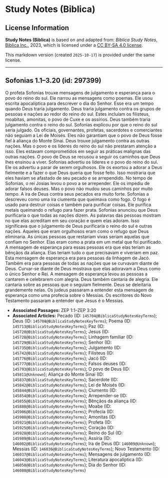 # Study Notes (Biblica)

## License Information

**Study Notes (Biblica)** is based on and adapted from: _Biblica Study Notes_, [Biblica Inc.](https://www.biblica.com/), 2023, which is licensed under a [CC BY-SA 4.0 license](https://creativecommons.org/licenses/by-sa/4.0/legalcode.en).

This markdown version (created `2025-10-17`) is provided under the same license.



--------------------------------

## Sofonias 1.1–3.20 (id: 297399)

O profeta Sofonias trouxe mensagens de julgamento e esperança para o povo do reino do sul. Ele narrou as mensagens como poemas. Ele usou escrita apocalíptica para descrever o dia do Senhor. Esse era um tempo quando Deus traria julgamento. Deus traria julgamento contra os grupos de pessoas e nações ao redor do reino do sul. Estes incluíam os filisteus, moabitas, amonitas, o povo de Cuxe e os assírios. Deus também traria julgamento contra o reino do sul. Sofonias explicou por que o reino do sul seria julgado. Os oficiais, governantes, profetas, sacerdotes e comerciantes não seguiam a Lei de Moisés. Eles não garantiam que o povo de Deus fosse fiel à aliança do Monte Sinai. Deus trouxe julgamento contra as outras nações. Mas o povo e os líderes do reino do sul não prestaram atenção a isso. Eles estavam comprometidos em seguir as práticas malignas das outras nações. O povo de Deus se recusou a seguir os caminhos que Deus lhes ensinou a viver. Sofonias advertiu os líderes e o povo do reino do sul. Ele os advertiu a parar de serem orgulhosos. Ele os exortou a adorar a Deus fielmente e a fazer o que Deus queria que fosse feito. Isso mostraria que eles haviam se afastado de seu pecado e se arrependido. No tempo de Sofonias, o rei Josias levou o povo a se arrepender. Ele os impediu de adorar falsos deuses. Mas o povo não mudou seus caminhos por muito tempo. A ira de Deus contra seus pecados era muito forte. Sofonias a descreveu como uma ira ciumenta que queimava como fogo. O fogo é usado para destruir coisas e também para purificar coisas. Ele purifica metais queimando o refugo para fazer prata. Sofonias anunciou que Deus purificaria o que todas as nações dizem. As palavras das pessoas mostram no que elas acreditam em seu coração e quem elas adoram. Isso significava que o julgamento de Deus purificaria o reino do sul e outras nações. Aqueles que eram orgulhosos eram como o refugo que Deus eliminaria. As únicas pessoas que restariam vivas seriam aquelas que confiam no Senhor. Elas eram como a prata em um metal que foi purificado. A mensagem de esperança para essas pessoas era que elas teriam as bênçãos da aliança. Elas teriam tudo o que precisavam e viveriam em paz. Esta mensagem de esperança era para pessoas da linhagem de Jacó. Também era para pessoas de todas as nações que se curvavam diante de Deus. Curvar\-se diante de Deus mostrava que elas adoravam a Deus como o único Senhor e Rei. A mensagem de esperança levou as pessoas a cantarem e celebrarem com alegria. Deus também cantaria de alegria. Ele cantaria sobre as pessoas que o seguiam fielmente. Deus se deleitaria grandemente nelas. Os judeus passaram a entender esta mensagem de esperança como uma profecia sobre o Messias. Os escritores do Novo Testamento passaram a entender que Jesus é o Messias.

* **Associated Passages:** ZEP 1:1–ZEP 3:20
* **Associated Articles:** Pecado (ID: `145704@BiblicaStudyNotesKeyTerms`); Deus (ID: `145708@BiblicaStudyNotesKeyTerms`); Poema (ID: `145713@BiblicaStudyNotesKeyTerms`); Paz (ID: `145720@BiblicaStudyNotesKeyTerms`); Jesus (ID: `145728@BiblicaStudyNotesKeyTerms`); Linhagem familiar (ID: `145729@BiblicaStudyNotesKeyTerms`); Senhor (ID: `145735@BiblicaStudyNotesKeyTerms`); Julgamento (ID: `145742@BiblicaStudyNotesKeyTerms`); Filisteus (ID: `145776@BiblicaStudyNotesKeyTerms`); Jacó (ID: `145777@BiblicaStudyNotesKeyTerms`); Falsos deuses (ID: `145793@BiblicaStudyNotesKeyTerms`); O povo de Deus (ID: `145811@Unknown`); Aliança do Monte Sinai (ID: `145837@BiblicaStudyNotesKeyTerms`); Sacerdote (ID: `145842@BiblicaStudyNotesKeyTerms`); Lei de Moisés (ID: `145844@BiblicaStudyNotesKeyTerms`); Ciumento (ID: `145854@BiblicaStudyNotesKeyTerms`); Arrepender-se (ID: `145855@BiblicaStudyNotesKeyTerms`); Bênçãos da aliança (ID: `145888@BiblicaStudyNotesKeyTerms`); Moabe (ID: `145906@BiblicaStudyNotesKeyTerms`); Profecia (ID: `145908@BiblicaStudyNotesKeyTerms`); Amonitas (ID: `145921@BiblicaStudyNotesKeyTerms`); Profeta (ID: `145925@BiblicaStudyNotesKeyTerms`); Coração (ID: `145928@BiblicaStudyNotesKeyTerms`); Reino do Sul (ID: `145989@BiblicaStudyNotesKeyTerms`); Assíria (ID: `146002@BiblicaStudyNotesKeyTerms`); Ira de Deus (ID: `146009@Unknown`); Messias (ID: `146036@BiblicaStudyNotesKeyTerms`); Novo Testamento (ID: `146037@BiblicaStudyNotesKeyTerms`); Mensagens de julgamento (ID: `146043@BiblicaStudyNotesKeyTerms`); Literatura apocalíptica (ID: `146050@BiblicaStudyNotesKeyTerms`); Dia do Senhor (ID: `146080@BiblicaStudyNotesKeyTerms`)

